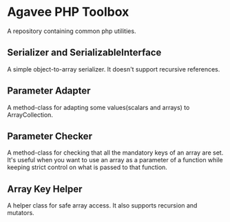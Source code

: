 Agavee PHP Toolbox
==================

A repository containing common php utilities.

Serializer and SerializableInterface
------------------------------------
A simple object-to-array serializer. It doesn't support recursive references.

Parameter Adapter
-----------------
A method-class for adapting some values(scalars and arrays) to ArrayCollection.

Parameter Checker
-----------------
A method-class for checking that all the mandatory keys of an array are set.
It's useful when you want to use an array as a parameter of a function while keeping
strict control on what is passed to that function.

Array Key Helper
----------------
A helper class for safe array access. It also supports recursion and mutators.